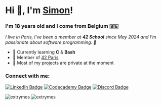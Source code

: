 <h1>Hi 👋, I'm <a href="https://github.com/extrymes">Simon</a>!</h1>
<h3>I'm 18 years old and I come from Belgium 🇧🇪</h3>

*I live in Paris, I've been a member at **42 School** since May 2024 and I'm passionate about software programming. 👾*

- 🌱 Currently learning **C** & **Bash**
- 💙 Member of [42 Paris](https://42.fr/en/homepage/)
- 📓 Most of my projects are private at the moment

<h3>Connect with me:</h3>
<p>
  <a href="https://linkedin.com/in/simon-abras-640b941a1"><img src="https://img.shields.io/badge/LinkedIn-blue?style=for-the-badge&logo=linkedin&logoColor=white" alt="LinkedIn Badge" /></a>
  <a href="https://codecademy.com/profiles/extrymes"><img src="https://img.shields.io/badge/Codecademy-linen?style=for-the-badge&logo=codecademy&logoColor=black" alt="Codecademy Badge" /></a>
  <a href="#"><img src="https://img.shields.io/badge/extrymes-royalblue?style=for-the-badge&logo=discord&logoColor=white" alt="Discord Badge" /></a>
</p>

<p>
  <img src="https://github-readme-stats.vercel.app/api?username=extrymes&show_icons=true&locale=en&theme=material-palenight&hide_border=true" alt="extrymes" />
  <img src="http://github-readme-streak-stats.herokuapp.com?user=extrymes&locale=en&theme=material-palenight&hide_border=true" alt="extrymes" />
<p>
